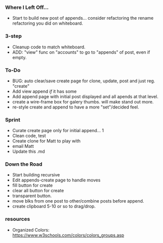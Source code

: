 ### Where I Left Off...
* Start to build new post of appends... consider refactoring the rename refactoring you did on whiteboard. 

### 3-step
* Cleanup code to match whiteboard.
* ADD: "view" func on "accounts" to go to "appends" of post, even if empty.

### To-Do
* BUG: auto clear/save create page for clone, update, post and just reg. "create"
* Add view append *if* it has some
* Add append page with initial post displayed and all apends at that level.
* create a wire-frame box for galery thumbs. will make stand out more.
* re-style create and append to have a more "set"/decided feel.

### Sprint
* Curate create page only for initial append... 1
* Clean code, test
* Create clone for Matt to play with
* email Matt
* Update this .md

### Down the Road
* Start building recursive
* Edit appends-create page to handle moves
* fill button for create
* clear all button for create
* transparent button.
* move blks from one post to other/combine posts before append.
* create clipboard 5-10  or so to drag/drop.

### resources
* Organized Colors: https://www.w3schools.com/colors/colors_groups.asp
